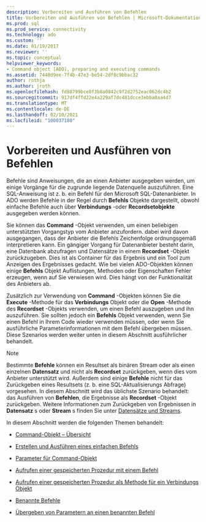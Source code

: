 ```yaml
---
description: Vorbereiten und Ausführen von Befehlen
title: Vorbereiten und Ausführen von Befehlen | Microsoft-Dokumentation
ms.prod: sql
ms.prod_service: connectivity
ms.technology: ado
ms.custom: ''
ms.date: 01/19/2017
ms.reviewer: ''
ms.topic: conceptual
helpviewer_keywords:
- Command object [ADO], preparing and executing commands
ms.assetid: 7448d9ee-7f4b-47e3-be54-2df8c9bbac32
author: rothja
ms.author: jroth
ms.openlocfilehash: fd88799bce8f3b8a0842c9f2d2752eac062dc4b2
ms.sourcegitcommit: 917df4ffd22e4a229af7dc481dcce3ebba0aa4d7
ms.translationtype: MT
ms.contentlocale: de-DE
ms.lasthandoff: 02/10/2021
ms.locfileid: "100037180"
---
```

# <a name="preparing-and-executing-commands"></a>Vorbereiten und Ausführen von Befehlen
Befehle sind Anweisungen, die an einen Anbieter ausgegeben werden, um einige Vorgänge für die zugrunde liegende Datenquelle auszuführen. Eine SQL-Anweisung ist z. b. ein Befehl für den Microsoft SQL-Datenanbieter. In ADO werden Befehle in der Regel durch **Befehls** Objekte dargestellt, obwohl einfache Befehle auch über **Verbindungs** -oder **Recordsetobjekte** ausgegeben werden können.  
  
 Sie können das **Command** -Objekt verwenden, um einen beliebigen unterstützten Vorgangstyp vom Anbieter anzufordern. dabei wird davon ausgegangen, dass der Anbieter die Befehls Zeichenfolge ordnungsgemäß interpretieren kann. Ein gängiger Vorgang für Datenanbieter besteht darin, eine Datenbank abzufragen und Datensätze in einem **Recordset** -Objekt zurückzugeben. Dies ist als Container für das Ergebnis und ein Tool zum Anzeigen des Ergebnisses gedacht. Wie bei vielen ADO-Objekten können einige **Befehls** Objekt Auflistungen, Methoden oder Eigenschaften Fehler erzeugen, wenn auf Sie verwiesen wird. Dies hängt von der Funktionalität des Anbieters ab.  
  
 Zusätzlich zur Verwendung von **Command** -Objekten können Sie die **Execute** -Methode für das **Verbindungs** Objekt oder die **Open** -Methode des **Recordset** -Objekts verwenden, um einen Befehl auszugeben und ihn auszuführen. Sie sollten jedoch ein **Befehls** Objekt verwenden, wenn Sie einen Befehl in Ihrem Code wieder verwenden müssen, oder wenn Sie ausführliche Parameterinformationen mit dem Befehl übergeben müssen. Diese Szenarios werden weiter unten in diesem Abschnitt ausführlicher behandelt.  
  
> [!NOTE]
>  Bestimmte **Befehle** können ein Resultset als binären Stream oder als einen einzelnen **Datensatz** und nicht als **Recordset** zurückgeben, wenn dies vom Anbieter unterstützt wird. Außerdem sind einige **Befehle** nicht für das Zurückgeben eines Resultsets (z. b. eine SQL-Aktualisierungs Abfrage) vorgesehen. In diesem Abschnitt wird das üblichste Szenario behandelt: das Ausführen von **Befehlen**, die Ergebnisse als **Recordset** -Objekt zurückgeben. Weitere Informationen zum Zurückgeben von Ergebnissen in **Datensatz** s oder **Stream** s finden Sie unter [Datensätze und Streams](../../../ado/guide/data/records-and-streams.md).  
  
 In diesem Abschnitt werden die folgenden Themen behandelt:  
  
-   [Command-Objekt – Übersicht](../../../ado/guide/data/command-object-overview.md)  
  
-   [Erstellen und Ausführen eines einfachen Befehls](../../../ado/guide/data/creating-and-executing-a-simple-command.md)  
  
-   [Parameter für Command-Objekt](../../../ado/guide/data/command-object-parameters.md)  
  
-   [Aufrufen einer gespeicherten Prozedur mit einem Befehl](../../../ado/guide/data/calling-a-stored-procedure-with-a-command.md)  
  
-   [Aufrufen einer gespeicherten Prozedur als Methode für ein Verbindungs Objekt](../../../ado/guide/data/calling-a-stored-procedure-as-a-method-on-a-connection-object.md)  
  
-   [Benannte Befehle](../../../ado/guide/data/named-commands.md)  
  
-   [Übergeben von Parametern an einen benannten Befehl](../../../ado/guide/data/passing-parameters-to-a-named-command.md)
